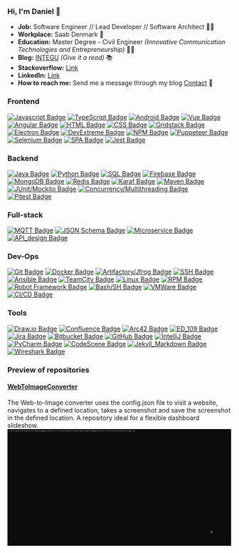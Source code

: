 ### Hi, I'm Daniel 🤟
- **Job:** Software Engineer // Lead Developer // Software Architect 👨‍💻
- **Workplace:** Saab Denmark 🛫
- **Education:** Master Degree - Civil Engineer *(Innovative Communication Technologies and Entrepreneurship)* 👨‍🎓
- **Blog:** [INTEGU](https://integu.net/) *(Give it a read)* 📚
- **Stackoverflow:** [Link](https://stackoverflow.com/users/3647873/daniel-h-bj%c3%b8rnskov)
- **LinkedIn:** [Link](https://www.linkedin.com/in/daniel-h%C3%B8yer-jacobsen/) 
- **How to reach me:** Send me a message through my blog [Contact](https://integu.net/contact/) 📧

### Frontend
[![Javascript Badge](https://img.shields.io/badge/JavaScript-yellow?logo=javascript&labelColor=black)](#)
[![TypeScript Badge](https://img.shields.io/badge/TypeScript-blue?logo=TypeScript&labelColor=black)](#)
[![Android Badge](https://img.shields.io/badge/Android-green?logo=Android&labelColor=black)](#)
[![Vue Badge](https://img.shields.io/badge/Vue-darkgreen?logo=vuedotjs&labelColor=black)](#)
[![Angular Badge](https://img.shields.io/badge/Angular-red?logo=Angular&labelColor=black)](#)
[![HTML Badge](https://img.shields.io/badge/HTML-blue?logo=html5&labelColor=black)](#)
[![CSS Badge](https://img.shields.io/badge/CSS-yellow?logo=css3&labelColor=black)](#)
[![Gridstack Badge](https://img.shields.io/badge/Gridstack-purple)](#)
[![Electron Badge](https://img.shields.io/badge/Electron-lightblue?logo=Electron&labelColor=black)](#)
[![DevExtreme Badge](https://img.shields.io/badge/DevExtreme-red)](#)
[![NPM Badge](https://img.shields.io/badge/NPM-red?logo=NPM&labelColor=black)](#)
[![Puppeteer Badge](https://img.shields.io/badge/Puppeteer-blue?logo=Puppeteer&labelColor=black)](#)
[![Selenium Badge](https://img.shields.io/badge/Selenium-lightblue?logo=Selenium&labelColor=black)](#)
[![SPA Badge](https://img.shields.io/badge/SPA-grey)](#)
[![Jest Badge](https://img.shields.io/badge/Jest-red)](#)

### Backend
[![Java Badge](https://img.shields.io/badge/Java-red?logo=openjdk&labelColor=black)](#)
[![Python Badge](https://img.shields.io/badge/Python-blue?logo=Python&labelColor=black)](#)
[![SQL Badge](https://img.shields.io/badge/SQL-blue?logo=mysql&labelColor=black)](#)
[![Firebase Badge](https://img.shields.io/badge/Firebase-yellow?logo=Firebase&labelColor=black)](#)
[![MongoDB Badge](https://img.shields.io/badge/MongoDB-green?logo=MongoDB&labelColor=black)](#)
[![Redis Badge](https://img.shields.io/badge/Redis-red?logo=Redis&labelColor=black)](#)
[![Karaf Badge](https://img.shields.io/badge/Karaf-grey)](#)
[![Maven Badge](https://img.shields.io/badge/Maven-lightred)](#)
[![JUnit/Mockito Badge](https://img.shields.io/badge/JUnit/Mockito-red)](#)
[![Concurrency/Multithreading Badge](https://img.shields.io/badge/Concurrency/Multithreading-lightgreen)](#)
[![Pitest Badge](https://img.shields.io/badge/Pitest-purple)](#)

### Full-stack
[![MQTT Badge](https://img.shields.io/badge/MQTT-purple?logo=MQTT&labelColor=black)](#)
[![JSON Schema Badge](https://img.shields.io/badge/JSON_Schema-lightblue?logo=JSON&labelColor=black)](#)
[![Microservice Badge](https://img.shields.io/badge/Microservice-green)](#)
[![API_design Badge](https://img.shields.io/badge/API_design-grey)](#)

### Dev-Ops
[![Git Badge](https://img.shields.io/badge/Git-darkred?logo=Git&labelColor=black)](#)
[![Docker Badge](https://img.shields.io/badge/Docker-blue?logo=docker&labelColor=black)](#)
[![Artifactory/Jfrog Badge](https://img.shields.io/badge/Artifactory/Jfrog-green)](#)
[![SSH Badge](https://img.shields.io/badge/SSH-lightblue)](#)
[![Ansible Badge](https://img.shields.io/badge/Ansible-lightred?logo=Ansible&labelColor=black)](#)
[![TeamCity Badge](https://img.shields.io/badge/TeamCity-green?logo=TeamCity&labelColor=black)](#)
[![Linux Badge](https://img.shields.io/badge/Linux-grey?logo=Linux&labelColor=black)](#)
[![RPM Badge](https://img.shields.io/badge/RPM-lightred)](#)
[![Robot Framework Badge](https://img.shields.io/badge/Robot_Framework-yellow)](#)
[![Bash/SH Badge](https://img.shields.io/badge/Bash/SH_scripting-lightgreen)](#)
[![VMWare Badge](https://img.shields.io/badge/VMWare-blue?logo=VMWare&labelColor=black)](#)
[![CI/CD Badge](https://img.shields.io/badge/CI/CD-lightyellow)](#)

### Tools
[![Draw.io Badge](https://img.shields.io/badge/Draw.io-yellow)](#)
[![Confluence Badge](https://img.shields.io/badge/Confluence-lightblue?logo=Confluence&labelColor=black)](#)
[![Arc42 Badge](https://img.shields.io/badge/Arc42-lightred)](#)
[![ED_109 Badge](https://img.shields.io/badge/ED109-grey)](#)
[![Jira Badge](https://img.shields.io/badge/Jira-blue?logo=Jira&labelColor=black)](#)
[![Bitbucket Badge](https://img.shields.io/badge/Bitbucket-blue?logo=Bitbucket&labelColor=black)](#)
[![GitHub Badge](https://img.shields.io/badge/GitHub-lightred?logo=GitHub&labelColor=black)](#)
[![IntelliJ Badge](https://img.shields.io/badge/IntelliJ-purple?logo=intellij-idea&labelColor=black)](#)
[![PyCharm Badge](https://img.shields.io/badge/PyCharm-yellow)](#)
[![CodeScene Badge](https://img.shields.io/badge/CodeScene-yellow)](#)
[![Jekyll_Markdown Badge](https://img.shields.io/badge/Jekyll_Markdown-orange)](#)
[![Wireshark Badge](https://img.shields.io/badge/Wireshark-blue)](#)

### Preview of repositories
#### [WebToImageConverter](https://github.com/DanielHJacobsen/WebToImageConverter)

The Web-to-Image converter uses the config.json file to visit a website, navigates to a defined location, takes a screenshot and save the screenshot in the defined location. 
A repository ideal for a flexible dashboard slideshow.
![](https://github.com/DanielHJacobsen/WebToImageConverter/blob/master/resources/Preview.gif)
